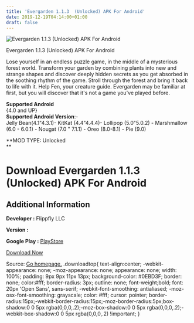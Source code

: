 ```yaml
---
title: 'Evergarden 1.1.3  (Unlocked) APK For Android'
date: 2019-12-19T04:14:00+01:00
draft: false
---
```


![Evergarden 1.1.3  (Unlocked) APK For Android](https://i0.wp.com/apkhome.net/wp-content/uploads/2019/11/Evergarden-1.1.3--Unlocked.png "Evergarden 1.1.3  (Unlocked) APK For Android")

  

Evergarden 1.1.3  (Unlocked) APK For Android

Lose yourself in an endless puzzle game, in the middle of a mysterious forest world. Transform your garden by combining plants into new and strange shapes and discover deeply hidden secrets as you get absorbed in the soothing rhythm of the game. Stroll through the forest and bring it back to life with it. Help Fen, your creature guide. Evergarden may be familiar at first, but you will discover that it's not a game you've played before.

**Supported Android**  
{4.0 and UP}  
**Supported Android Version**:-  
Jelly Bean(4.1"4.3.1)- KitKat (4.4"4.4.4)- Lollipop (5.0"5.0.2) - Marshmallow (6.0 - 6.0.1) - Nougat (7.0 " 7.1.1) - Oreo (8.0-8.1) - Pie (9.0)

**MOD TYPE: Unlocked  
**

Download Evergarden 1.1.3  (Unlocked) APK For Android
=========================================================

Additional Information
----------------------

**Developer :** Flippfly LLC

**Version :**

**Google Play :** [PlayStore](https://play.google.com/store/apps/details?id=com.flippfly.evergarden)

  

[Download Now](https://store4app.co/post/evergarden-1-1-3-od-unlocked-apk-for-android_1574451720)

  
Source: [Go homepage.](https://store4app.co/post/evergarden-1-1-3-od-unlocked-apk-for-android_1574451720) .downloadtop{ text-align:center; -webkit-appearance: none; -moz-appearance: none; appearance: none; width: 100%; padding: 9px 9px 11px 13px; background-color: #0EBD3F; border: none; color:#fff; border-radius: 3px; outline: none; font-weight;bold; font: 20px 'Open Sans', sans-serif; -webkit-font-smoothing: antialiased; -moz-osx-font-smoothing: grayscale; color: #fff; cursor: pointer; border-radius:15px;-webkit-border-radius:15px;-moz-border-radius:5px;box-shadow:0 0 5px rgba(0,0,0,.2);-moz-box-shadow:0 0 5px rgba(0,0,0,.2);-webkit-box-shadow:0 0 5px rgba(0,0,0,.2) !important; }